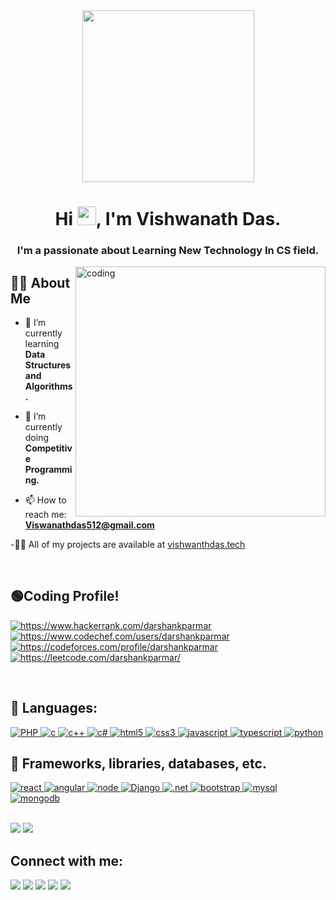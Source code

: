 <div align="center"><a href="#"><img src="https://user-images.githubusercontent.com/67963288/148515686-941a08d2-55b9-4c09-93ca-7d2034aac37c.png" height="275px"/></a></div>

<h1 align="center">Hi <img src="https://raw.githubusercontent.com/MartinHeinz/MartinHeinz/master/wave.gif" width="30px" height="30px">, I'm Vishwanath Das.</h1>
<h3 align="center">I'm a passionate about Learning New Technology In CS field.</h3>
<img align="right" alt=coding width="400" src="https://cdn.dribbble.com/users/1162077/screenshots/3848914/programmer.gif">



## 🙋‍♂️ About Me

- 🌱 I’m currently learning **Data Structures and Algorithms.**

- 🚀 I’m currently doing **Competitive Programming.** 

- 📫 How to reach me: **Viswanathdas512@gmail.com**

-👨‍💻 All of my projects are available at [vishwanthdas.tech](vishwanthdas.tech)

<br>

## 🟢Coding Profile!

<a href="https://www.hackerrank.com/vishwanathdas512" target="_blank"><img align="center" src="https://img.shields.io/badge/-Hackerrank-2EC866?style=for-the-badge&logo=HackerRank&logoColor=white" alt="https://www.hackerrank.com/darshankparmar" /></a>
<a href="https://www.codechef.com/users/vishwanathdas512" target="_blank"><img align="center" src="https://img.shields.io/badge/CodeChef-%23964B00.svg?style=for-the-badge&logo=CodeChef&logoColor=white" alt="https://www.codechef.com/users/darshankparmar" /></a>
<a href="https://codeforces.com/profile/vishwanathdas512" target="_blank"><img align="center" src="https://img.shields.io/badge/Codeforces-445f9d?style=for-the-badge&logo=Codeforces&logoColor=white" alt="https://codeforces.com/profile/darshankparmar" /></a>
<a href="https://leetcode.com/vishwanathdas512/" target="_blank"><img align="center" src="https://img.shields.io/badge/LeetCode-000000?style=for-the-badge&logo=LeetCode&logoColor=#d16c06" alt="https://leetcode.com/darshankparmar/" /></a>

<br>

## 🚀 Languages:

<a href="https://www.php.net/docs.php" target="_blank"> <img src="https://img.shields.io/badge/php-%23777BB4.svg?style=for-the-badge&logo=php&logoColor=white" alt="PHP" /> </a> 
<a href="https://devdocs.io/c/" target="_blank"> <img src="https://img.shields.io/badge/c-%2300599C.svg?style=for-the-badge&logo=c&logoColor=white" alt="c" /> </a> 
<a href="https://devdocs.io/cpp/" target="_blank"> <img src="https://img.shields.io/badge/c++-%2300599C.svg?style=for-the-badge&logo=c%2B%2B&logoColor=white" alt="c++" /> </a> 
<a href="https://docs.microsoft.com/en-us/dotnet/csharp/" target="_blank"> <img src="https://img.shields.io/badge/c%23-%23239120.svg?style=for-the-badge&logo=c-sharp&logoColor=white" alt="c#" /> </a> 
<a href="https://devdocs.io/html/" target="_blank"> <img src="https://img.shields.io/badge/HTML5-E34F26?style=for-the-badge&logo=html5&logoColor=white" alt="html5" /> </a> 
<a href="https://devdocs.io/css/" target="_blank"> <img src="https://img.shields.io/badge/CSS3-1572B6?style=for-the-badge&logo=css3&logoColor=white" alt="css3" /> </a> 
<a href="https://devdocs.io/javascript/" target="_blank"> <img src="https://img.shields.io/badge/JavaScript-323330?style=for-the-badge&logo=javascript&logoColor=F7DF1E" alt="javascript" /> </a> 
<a href="https://devdocs.io/typescript/" target="_blank"> <img src="https://img.shields.io/badge/TypeScript-007ACC?style=for-the-badge&logo=typescript&logoColor=white" alt="typescript" /> </a> 
<a href="https://devdocs.io/python/" target="_blank"> <img src="https://img.shields.io/badge/Python-FFD43B?style=for-the-badge&logo=python&logoColor=darkgreen" alt="python" /> </a> 
  
  
## 🚀 Frameworks, libraries, databases, etc.
 
<a href="https://reactjs.org/" target="_blank"> <img src="https://img.shields.io/badge/React-20232A?style=for-the-badge&logo=react&logoColor=61DAFB" alt="react" /> </a>
<a href="https://angular.io/docs" target="_blank"> <img src="https://img.shields.io/badge/angular-%23DD0031.svg?style=for-the-badge&logo=angular&logoColor=white" alt="angular" /> </a>
<a href="https://nodejs.org" target="_blank"> <img src="https://img.shields.io/badge/Node.js-339933?style=for-the-badge&logo=nodedotjs&logoColor=white" alt="node" /> </a>
<a href="https://docs.djangoproject.com/en/4.0/" target="_blank"> <img src="https://img.shields.io/badge/Django-092E20?style=for-the-badge&logo=django&logoColor=green" alt="Django" /> </a>
<a href="https://docs.microsoft.com/en-us/dotnet/" target="_blank"> <img src="https://img.shields.io/badge/.NET-5C2D91?style=for-the-badge&logo=.net&logoColor=white" alt=".net" /> </a>
<a href="https://getbootstrap.com/docs/4.1/getting-started/introduction/" target="_blank"> <img src="https://img.shields.io/badge/bootstrap-%23563D7C.svg?style=for-the-badge&logo=bootstrap&logoColor=white" alt="bootstrap" /> </a>
<a href="https://www.mysql.com/" target="_blank"> <img src="https://img.shields.io/badge/mysql-%2300f.svg?style=for-the-badge&logo=mysql&logoColor=white" alt="mysql" /> </a> 
<a href="https://www.mongodb.com/" target="_blank"> <img src="https://img.shields.io/badge/MongoDB-%234ea94b.svg?style=for-the-badge&logo=mongodb&logoColor=white" alt="mongodb" /> </a> 

<br>

<div>
  <img src="https://github-readme-stats.vercel.app/api/top-langs/?username=vishwanathdas512&theme=codeSTACKr&show_icons=true" />
  <img src="https://github-readme-stats.vercel.app/api?username=vishwanathdas512&theme=codeSTACKr&show_icons=true" />
</div>

## Connect with me:

<a href = "https://www.linkedin.com/in/darshankparmar/" target="_blank"><img src="https://img.icons8.com/fluent/48/000000/linkedin.png" /></a>
<a href = "https://twitter.com/darshankparmar" target="_blank"><img src="https://img.icons8.com/fluent/48/000000/twitter.png" /></a>
<a href = "https://www.instagram.com/darshankparmar/" target="_blank"><img src="https://img.icons8.com/fluent/48/000000/instagram-new.png" /></a>
<a href = "https://www.youtube.com/channel/UCFfOzjv9f09VMSZbMzPis2Q" target="_blank"><img src="https://img.icons8.com/color/48/000000/youtube-play.png" /></a>
<a href = "mailto:vishwanathdas512@gmail.com" target="_blank"><img src="https://img.icons8.com/color/48/000000/gmail-new.png" /></a>



<!--
**vishwanathdas/vishwanathdas** is a ✨ _special_ ✨ repository because its `README.md` (this file) appears on your GitHub profile.

Here are some ideas to get you started:

- 🔭 I’m currently working on ...
- 🌱 I’m currently learning ...
- 👯 I’m looking to collaborate on ...
- 🤔 I’m looking for help with ...
- 💬 Ask me about ...
- 📫 How to reach me: ...
- 😄 Pronouns: ...
- ⚡ Fun fact: ...
-->
